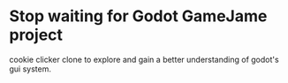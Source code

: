 # Stop waiting for Godot GameJame project

cookie clicker clone to explore and gain a better understanding of godot's gui system.

